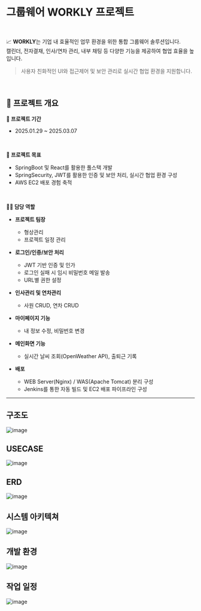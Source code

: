 # 그룹웨어 WORKLY 프로젝트

<br> 

📈  **WORKLY**는 기업 내 효율적인 업무 환경을 위한 통합 그룹웨어 솔루션입니다.  
캘린더, 전자결재, 인사/연차 관리, 내부 채팅 등 다양한 기능을 제공하여 협업 효율을 높입니다.

> 사용자 친화적인 UI와 접근제어 및 보안 관리로 실시간 협업 환경을 지원합니다.

<br>

## 📌 프로젝트 개요

**📅 프로젝트 기간** 
  - 2025.01.29 ~ 2025.03.07

<br>

**📝 프로젝트 목표**
  - SpringBoot 및 React를 활용한 풀스택 개발
  - SpringSecurity, JWT를 활용한 인증 및 보안 처리, 실시간 협업 환경 구성
  - AWS EC2 배포 경험 축적

<br>

**👨‍💻 담당 역할**
  - **프로젝트 팀장**
    - 형상관리
    - 프로젝트 일정 관리
      
  - **로그인/인증/보안 처리**
    - JWT 기반 인증 및 인가
    - 로그인 실패 시 임시 비밀번호 메일 발송
    - URL별 권한 설정
      
  - **인사관리 및 연차관리**
    - 사원 CRUD, 연차 CRUD
      
  - **마이페이지 기능**
    - 내 정보 수정, 비밀번호 변경
      
  - **메인화면 기능**
    - 실시간 날씨 조회(OpenWeather API), 출퇴근 기록
      
  - **배포**
    - WEB Server(Nginx) / WAS(Apache Tomcat) 분리 구성
    - Jenkins를 통한 자동 빌드 및 EC2 배포 파이프라인 구성

---
<h2>구조도</h2>

![image](https://github.com/user-attachments/assets/4f3503fb-7b06-4598-8fcf-e1b438985a88)

<h2>USECASE</h2>

![image](https://github.com/user-attachments/assets/f1d0b98e-f2d8-458d-bfc5-84ef253e553b)

<h2>ERD</h2>

![image](https://github.com/user-attachments/assets/dd317bc0-dfc8-49a0-a5fd-8a5c10528860)

<h2>시스템 아키텍쳐</h2>

![image](https://github.com/user-attachments/assets/664fcbac-5a98-44c2-a6cb-b55a49bafbfa)

<h2>개발 환경</h2>

![image](https://github.com/user-attachments/assets/12fb34ef-29f2-4648-8478-f59fa628e0b5)

<h2>작업 일정</h2>

![image](https://github.com/user-attachments/assets/34429ea3-3735-420a-9c30-c03d9b14ee02)


